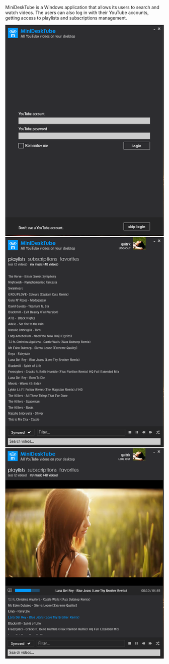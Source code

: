 MiniDeskTube is a Windows application that allows its users to search and watch videos.
The users can also log in with their YouTube accounts, getting access to playlists and subscriptions management.

![screenshot 1](img/1.png)
![screenshot 2](img/2.png)
![screenshot 3](img/3.png)